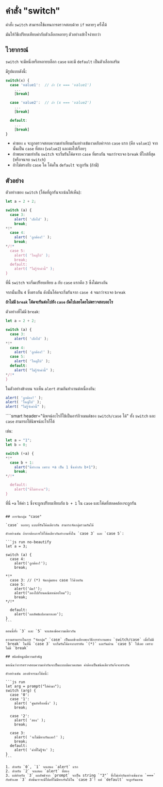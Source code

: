 # คำสั่ง "switch"

คำสั่ง `switch` สามารถใช้แทนการตรวจสอบด้วย `if` หลายๆ ครั้งได้

มันให้วิธีเปรียบเทียบค่ากับตัวเลือกหลายๆ ตัวอย่างเข้าใจง่ายกว่า

## ไวยากรณ์

`switch` จะมีหนึ่งหรือหลายบล็อก `case` และมี `default` เป็นตัวเลือกเสริม

มีรูปแบบดังนี้:

```js no-beautify
switch(x) {
  case 'value1':  // ถ้า (x === 'value1')
    ...
    [break]

  case 'value2':  // ถ้า (x === 'value2')
    ...
    [break]

  default:
    ...
    [break]
}
```

- ค่าของ `x` จะถูกตรวจสอบความเท่าเทียมกันอย่างเข้มงวดกับค่าจาก `case` แรก (คือ `value1`) จากนั้นเป็น `case` ที่สอง (`value2`) และต่อไปเรื่อยๆ
- ถ้าพบความเท่ากัน `switch` จะเริ่มรันโค้ดจาก `case` ที่ตรงกัน จนกว่าจะเจอ `break` ที่ใกล้ที่สุด (หรือจนจบ `switch`)
- ถ้าไม่ตรงกับ `case` ใด โค้ดใน `default` จะถูกรัน (ถ้ามี)

## ตัวอย่าง

ตัวอย่างของ `switch` (โค้ดที่ถูกรันจะเน้นให้เห็น):

```js run
let a = 2 + 2;

switch (a) {
  case 3:
    alert( 'เล็กไป' );
    break;
*!*
  case 4:
    alert( 'ถูกต้อง!' );
    break;
*/!*
  case 5:
    alert( 'ใหญ่ไป' );
    break;
  default:
    alert( "ไม่รู้จักค่านี้" );
}
```

ที่นี่ `switch` จะเริ่มเปรียบเทียบ `a` กับ `case` แรกคือ `3` ซึ่งไม่ตรงกัน

จากนั้นเป็น `4` ซึ่งตรงกัน ดังนั้นโค้ดจะเริ่มรันจาก `case 4` จนกว่าจะเจอ `break`

**ถ้าไม่มี `break` โค้ดจะรันต่อไปยัง `case` ถัดไปเลยโดยไม่ตรวจสอบอะไร**  

ตัวอย่างที่ไม่มี `break`:

```js run
let a = 2 + 2;

switch (a) {
  case 3:
    alert( 'เล็กไป' );
*!*
  case 4:
    alert( 'ถูกต้อง!' );
  case 5:
    alert( 'ใหญ่ไป' );
  default:  
    alert( "ไม่รู้จักค่านี้" );
*/!*
}
```

ในตัวอย่างข้างบน จะเห็น `alert` สามอันทำงานต่อเนื่องกัน:

```js
alert( 'ถูกต้อง!' );
alert( 'ใหญ่ไป' );
alert( "ไม่รู้จักค่านี้" );  
```

````smart header="นิพจน์อะไรก็ใช้เป็นอาร์กิวเมนต์ของ `switch/case` ได้"
ทั้ง `switch` และ `case` สามารถใช้นิพจน์อะไรก็ได้

เช่น:

```js run
let a = "1";
let b = 0;

switch (+a) {
*!*
  case b + 1:
    alert("นี่ทำงาน เพราะ +a เป็น 1 ซึ่งเท่ากับ b+1");
    break;
*/!*

  default:
    alert("นี่ไม่ทำงาน");
}
```
ที่นี่ `+a` ให้ค่า `1` ซึ่งจะถูกเปรียบเทียบกับ `b + 1` ใน `case` และโค้ดที่สอดคล้องจะถูกรัน
````

## การจัดกลุ่ม "case"

`case` หลายๆ แบบที่รันโค้ดเดียวกัน สามารถจัดกลุ่มรวมกันได้

ตัวอย่างเช่น ถ้าเราต้องการให้โค้ดเดียวกันทำงานทั้งใน `case 3` และ `case 5`:

```js run no-beautify
let a = 3;

switch (a) {
  case 4:
    alert('ถูกต้อง!');
    break;

*!*
  case 3: // (*) จัดกลุ่มสอง case ไว้ด้วยกัน
  case 5:
    alert('ผิด!');
    alert("ลองไปเรียนคณิตหน่อยไหม");
    break;
*/!*

  default:
    alert('ผลลัพธ์แปลกมากเลย');
}
```

ตอนนี้ทั้ง `3` และ `5` จะแสดงข้อความเดียวกัน

ความสามารถในการ "จัดกลุ่ม" `case` เป็นผลข้างเคียงของวิธีการทำงานของ `switch/case` เมื่อไม่มี `break` ในที่นี้ `case 3` จะเริ่มรันโค้ดจากบรรทัด `(*)` และรันผ่าน `case 5` ไปเลย เพราะไม่มี `break`

## ชนิดข้อมูลมีความสำคัญ

ขอเน้นว่าการตรวจสอบความเท่ากันจะเป็นแบบเข้มงวดเสมอ ค่าต้องเป็นชนิดเดียวกันจึงจะตรงกัน

ตัวอย่างเช่น ลองพิจารณาโค้ดนี้:

```js run
let arg = prompt("ใส่ค่ามา");
switch (arg) {
  case '0':
  case '1':
    alert( 'ศูนย์หรือหนึ่ง' );
    break;

  case '2':
    alert( 'สอง' );
    break;

  case 3:
    alert( 'จะไม่มีทางรันเลย!' );  
    break;
  default:
    alert( 'ค่าที่ไม่รู้จัก' );
}
```

1. สำหรับ `0`, `1` จะแสดง `alert` แรก
2. สำหรับ `2` จะแสดง `alert` ที่สอง
3. แต่สำหรับ `3` ผลลัพธ์จาก `prompt` จะเป็น string `"3"` ซึ่งไม่เท่ากันอย่างเข้มงวด `===` กับตัวเลข `3` ดังนั้นเราจะมีโค้ดที่ไม่มีทางรันได้ใน `case 3`! แต่ `default` จะถูกรันแทน